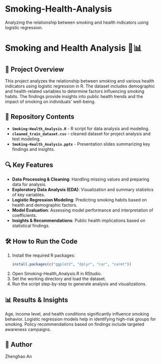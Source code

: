# Smoking-Health-Analysis
Analyzing the relationship between smoking and health indicators using logistic regression.
# Smoking and Health Analysis 🚬📊

## 📌 Project Overview
This project analyzes the relationship between smoking and various health indicators using logistic regression in R. The dataset includes demographic and health-related variables to determine factors influencing smoking habits. The findings provide insights into public health trends and the impact of smoking on individuals' well-being.

## 📁 Repository Contents
- **`Smoking-Health_Analysis.R`** - R script for data analysis and modeling.
- **`cleaned_train_dataset.csv`** - cleaned dataset for project analysis and test modeling.
- **`Smoking-Health_Analysis.pptx`** - Presentation slides summarizing key findings and insights.

## 🔍 Key Features
- **Data Processing & Cleaning**: Handling missing values and preparing data for analysis.
- **Exploratory Data Analysis (EDA)**: Visualization and summary statistics of key variables.
- **Logistic Regression Modeling**: Predicting smoking habits based on health and demographic factors.
- **Model Evaluation**: Assessing model performance and interpretation of coefficients.
- **Insights & Recommendations**: Public health implications based on statistical findings.

## 🛠️ How to Run the Code
1. Install the required R packages:
   ```r
   install.packages(c("ggplot2", "dplyr", "car", "caret"))
2. Open Smoking-Health_Analysis.R in RStudio.
3. Set the working directory and load the dataset.
4. Run the script step-by-step to generate analysis and visualizations.

##  📊 Results & Insights
Age, income level, and health conditions significantly influence smoking behavior.
Logistic regression models help in identifying high-risk groups for smoking.
Policy recommendations based on findings include targeted awareness campaigns.
## 👤 Author
Zhenghao An
